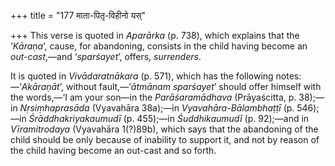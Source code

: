 +++
title = "177 माता-पितृ-विहीनो यस्"

+++
This verse is quoted in *Aparārka* (p. 738), which explains that the
‘*Kāraṇa*’, cause, for abandoning, consists in the child having become
an *out-cast*,—and ‘*sparśayet*’, offers, *surrenders*.

It is quoted in *Vivādaratnākara* (p. 571), which has the following
notes:—‘*Akāraṇāt*’, without fault,—‘*ātmānam sparśayet*’ should offer
himself with the words,—‘I am your son—in the *Parāśaramādhava*
(Prāyaścitta, p. 38);—in *Nṛsiṃhaprasāda* (Vyavahāra 38a);—in
*Vyavahāra-Bālambhaṭṭī* (p. 546);—in *Śrāddhakriyakaumudī* (p. 455);—in
*Śuddhikaumudī* (p. 92);—and in *Vīramitrodaya* (Vyavahāra 1(?)89b),
which says that the abandoning of the child should be only because of
inability to support it, and not by reason of the child having become an
out-cast and so forth.


